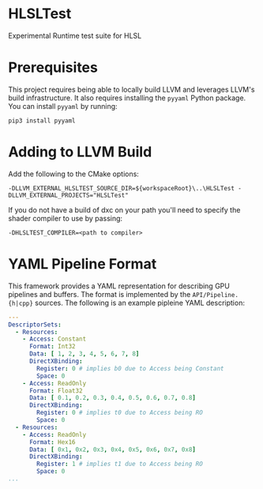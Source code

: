 # HLSLTest
Experimental Runtime test suite for HLSL

# Prerequisites

This project requires being able to locally build LLVM and leverages LLVM's build infrastructure. It also requires installing the `pyyaml` Python package. You can install `pyyaml` by running:

```shell
pip3 install pyyaml
```

# Adding to LLVM Build

Add the following to the CMake options:

```shell
-DLLVM_EXTERNAL_HLSLTEST_SOURCE_DIR=${workspaceRoot}\..\HLSLTest -DLLVM_EXTERNAL_PROJECTS="HLSLTest"
```

If you do not have a build of dxc on your path you'll need to specify the shader
compiler to use by passing:

```shell
-DHLSLTEST_COMPILER=<path to compiler>
```

# YAML Pipeline Format

This framework provides a YAML representation for describing GPU pipelines and buffers. The format is implemented by the `API/Pipeline.{h|cpp}` sources. The following is an example pipleine YAML description:

```yaml
---
DescriptorSets:
  - Resources:
    - Access: Constant
      Format: Int32
      Data: [ 1, 2, 3, 4, 5, 6, 7, 8]
      DirectXBinding:
        Register: 0 # implies b0 due to Access being Constant
        Space: 0
    - Access: ReadOnly
      Format: Float32
      Data: [ 0.1, 0.2, 0.3, 0.4, 0.5, 0.6, 0.7, 0.8]
      DirectXBinding:
        Register: 0 # implies t0 due to Access being RO
        Space: 0
  - Resources:
    - Access: ReadOnly
      Format: Hex16
      Data: [ 0x1, 0x2, 0x3, 0x4, 0x5, 0x6, 0x7, 0x8]
      DirectXBinding:
        Register: 1 # implies t1 due to Access being RO
        Space: 0
...
```
